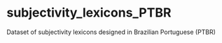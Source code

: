 # subjectivity_lexicons_PTBR
Dataset of subjectivity lexicons designed in Brazilian Portuguese (PTBR)
